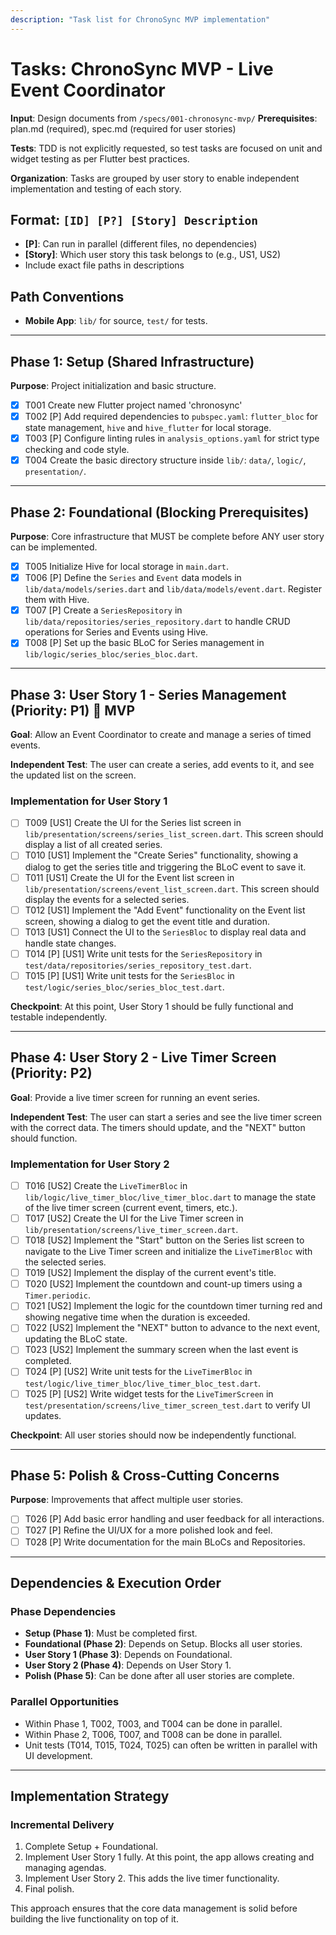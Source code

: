 ```yaml
---
description: "Task list for ChronoSync MVP implementation"
---
```


# Tasks: ChronoSync MVP - Live Event Coordinator

**Input**: Design documents from `/specs/001-chronosync-mvp/`
**Prerequisites**: plan.md (required), spec.md (required for user stories)

**Tests**: TDD is not explicitly requested, so test tasks are focused on unit and widget testing as per Flutter best practices.

**Organization**: Tasks are grouped by user story to enable independent implementation and testing of each story.

## Format: `[ID] [P?] [Story] Description`

- **[P]**: Can run in parallel (different files, no dependencies)
- **[Story]**: Which user story this task belongs to (e.g., US1, US2)
- Include exact file paths in descriptions

## Path Conventions

- **Mobile App**: `lib/` for source, `test/` for tests.

---

## Phase 1: Setup (Shared Infrastructure)

**Purpose**: Project initialization and basic structure.

- [X] T001 Create new Flutter project named 'chronosync'
- [X] T002 [P] Add required dependencies to `pubspec.yaml`: `flutter_bloc` for state management, `hive` and `hive_flutter` for local storage.
- [X] T003 [P] Configure linting rules in `analysis_options.yaml` for strict type checking and code style.
- [X] T004 Create the basic directory structure inside `lib/`: `data/`, `logic/`, `presentation/`.

---

## Phase 2: Foundational (Blocking Prerequisites)

**Purpose**: Core infrastructure that MUST be complete before ANY user story can be implemented.

- [X] T005 Initialize Hive for local storage in `main.dart`.
- [X] T006 [P] Define the `Series` and `Event` data models in `lib/data/models/series.dart` and `lib/data/models/event.dart`. Register them with Hive.
- [X] T007 [P] Create a `SeriesRepository` in `lib/data/repositories/series_repository.dart` to handle CRUD operations for Series and Events using Hive.
- [X] T008 [P] Set up the basic BLoC for Series management in `lib/logic/series_bloc/series_bloc.dart`.

---

## Phase 3: User Story 1 - Series Management (Priority: P1) 🎯 MVP

**Goal**: Allow an Event Coordinator to create and manage a series of timed events.

**Independent Test**: The user can create a series, add events to it, and see the updated list on the screen.

### Implementation for User Story 1

- [ ] T009 [US1] Create the UI for the Series list screen in `lib/presentation/screens/series_list_screen.dart`. This screen should display a list of all created series.
- [ ] T010 [US1] Implement the "Create Series" functionality, showing a dialog to get the series title and triggering the BLoC event to save it.
- [ ] T011 [US1] Create the UI for the Event list screen in `lib/presentation/screens/event_list_screen.dart`. This screen should display the events for a selected series.
- [ ] T012 [US1] Implement the "Add Event" functionality on the Event list screen, showing a dialog to get the event title and duration.
- [ ] T013 [US1] Connect the UI to the `SeriesBloc` to display real data and handle state changes.
- [ ] T014 [P] [US1] Write unit tests for the `SeriesRepository` in `test/data/repositories/series_repository_test.dart`.
- [ ] T015 [P] [US1] Write unit tests for the `SeriesBloc` in `test/logic/series_bloc/series_bloc_test.dart`.

**Checkpoint**: At this point, User Story 1 should be fully functional and testable independently.

---

## Phase 4: User Story 2 - Live Timer Screen (Priority: P2)

**Goal**: Provide a live timer screen for running an event series.

**Independent Test**: The user can start a series and see the live timer screen with the correct data. The timers should update, and the "NEXT" button should function.

### Implementation for User Story 2

- [ ] T016 [US2] Create the `LiveTimerBloc` in `lib/logic/live_timer_bloc/live_timer_bloc.dart` to manage the state of the live timer screen (current event, timers, etc.).
- [ ] T017 [US2] Create the UI for the Live Timer screen in `lib/presentation/screens/live_timer_screen.dart`.
- [ ] T018 [US2] Implement the "Start" button on the Series list screen to navigate to the Live Timer screen and initialize the `LiveTimerBloc` with the selected series.
- [ ] T019 [US2] Implement the display of the current event's title.
- [ ] T020 [US2] Implement the countdown and count-up timers using a `Timer.periodic`.
- [ ] T021 [US2] Implement the logic for the countdown timer turning red and showing negative time when the duration is exceeded.
- [ ] T022 [US2] Implement the "NEXT" button to advance to the next event, updating the BLoC state.
- [ ] T023 [US2] Implement the summary screen when the last event is completed.
- [ ] T024 [P] [US2] Write unit tests for the `LiveTimerBloc` in `test/logic/live_timer_bloc/live_timer_bloc_test.dart`.
- [ ] T025 [P] [US2] Write widget tests for the `LiveTimerScreen` in `test/presentation/screens/live_timer_screen_test.dart` to verify UI updates.

**Checkpoint**: All user stories should now be independently functional.

---

## Phase 5: Polish & Cross-Cutting Concerns

**Purpose**: Improvements that affect multiple user stories.

- [ ] T026 [P] Add basic error handling and user feedback for all interactions.
- [ ] T027 [P] Refine the UI/UX for a more polished look and feel.
- [ ] T028 [P] Write documentation for the main BLoCs and Repositories.

---

## Dependencies & Execution Order

### Phase Dependencies

- **Setup (Phase 1)**: Must be completed first.
- **Foundational (Phase 2)**: Depends on Setup. Blocks all user stories.
- **User Story 1 (Phase 3)**: Depends on Foundational.
- **User Story 2 (Phase 4)**: Depends on User Story 1.
- **Polish (Phase 5)**: Can be done after all user stories are complete.

### Parallel Opportunities

- Within Phase 1, T002, T003, and T004 can be done in parallel.
- Within Phase 2, T006, T007, and T008 can be done in parallel.
- Unit tests (T014, T015, T024, T025) can often be written in parallel with UI development.

---

## Implementation Strategy

### Incremental Delivery

1.  Complete Setup + Foundational.
2.  Implement User Story 1 fully. At this point, the app allows creating and managing agendas.
3.  Implement User Story 2. This adds the live timer functionality.
4.  Final polish.

This approach ensures that the core data management is solid before building the live functionality on top of it.
